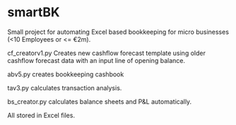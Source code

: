 # smartBK
Small project for automating Excel based bookkeeping for micro businesses (&lt;10 Employees or &lt;= €2m).

cf_creatorv1.py Creates new cashflow forecast template using older cashflow forecast data with an input line of opening balance.

abv5.py creates bookkeeping cashbook

tav3.py calculates transaction analysis.

bs_creator.py calculates balance sheets and P&L automatically.

All stored in Excel files.
